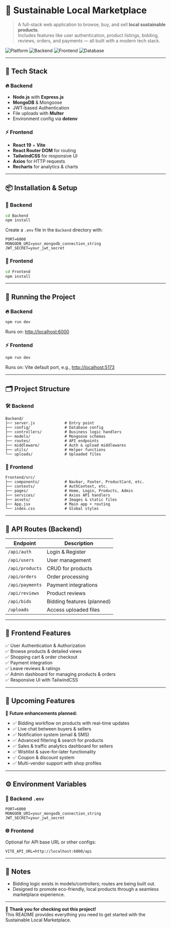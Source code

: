 # 🌱 Sustainable Local Marketplace

> A full-stack web application to browse, buy, and sell **local sustainable products**.  
Includes features like user authentication, product listings, bidding, reviews, orders, and payments — all built with a modern tech stack.

![Platform](https://img.shields.io/badge/platform-Web-brightgreen)
![Backend](https://img.shields.io/badge/backend-Node.js%20%7C%20Express.js-yellow)
![Frontend](https://img.shields.io/badge/frontend-React%20%7C%20Vite-blue)
![Database](https://img.shields.io/badge/database-MongoDB-green)

---

## 🚀 Tech Stack

### 🔥 Backend
- **Node.js** with **Express.js**
- **MongoDB** & Mongoose
- JWT-based Authentication
- File uploads with **Multer**
- Environment config via **dotenv**

### ⚡ Frontend
- **React 19** + **Vite**
- **React Router DOM** for routing
- **TailwindCSS** for responsive UI
- **Axios** for HTTP requests
- **Recharts** for analytics & charts

---

## 📦 Installation & Setup

### 🔧 Backend

```bash
cd Backend
npm install
```

Create a `.env` file in the `Backend` directory with:

```env
PORT=6000
MONGODB_URI=your_mongodb_connection_string
JWT_SECRET=your_jwt_secret
```

### 🎨 Frontend

```bash
cd Frontend
npm install
```

---

## 🚀 Running the Project

### 🔥 Backend

```bash
npm run dev
```
Runs on: [http://localhost:6000](http://localhost:6000)

### ⚡ Frontend

```bash
npm run dev
```
Runs on: Vite default port, e.g., [http://localhost:5173](http://localhost:5173)

---

## 🗂 Project Structure

### 🛠 Backend

```
Backend/
├── server.js             # Entry point
├── config/               # Database config
├── controllers/          # Business logic handlers
├── models/               # Mongoose schemas
├── routes/               # API endpoints
├── middleware/           # Auth & upload middlewares
├── utils/                # Helper functions
└── uploads/              # Uploaded files
```

### 🎨 Frontend

```
Frontend/src/
├── components/           # Navbar, Footer, ProductCard, etc.
├── contexts/             # AuthContext, etc.
├── pages/                # Home, Login, Products, Admin
├── services/             # Axios API handlers
├── assets/               # Images & static files
├── App.jsx               # Main app + routing
└── index.css             # Global styles
```

---

## 🔗 API Routes (Backend)

| Endpoint           | Description                     |
|---------------------|--------------------------------|
| `/api/auth`         | Login & Register               |
| `/api/users`        | User management                |
| `/api/products`     | CRUD for products              |
| `/api/orders`       | Order processing               |
| `/api/payments`     | Payment integrations           |
| `/api/reviews`      | Product reviews                |
| `/api/bids`         | Bidding features (planned)     |
| `/uploads`          | Access uploaded files          |

---

## 🌟 Frontend Features

✅ User Authentication & Authorization  
✅ Browse products & detailed views  
✅ Shopping cart & order checkout  
✅ Payment integration  
✅ Leave reviews & ratings  
✅ Admin dashboard for managing products & orders  
✅ Responsive UI with TailwindCSS

---

## 🚀 Upcoming Features

🚧 **Future enhancements planned:**  
- ✅ Bidding workflow on products with real-time updates  
- ✅ Live chat between buyers & sellers  
- ✅ Notification system (email & SMS)  
- ✅ Advanced filtering & search for products  
- ✅ Sales & traffic analytics dashboard for sellers  
- ✅ Wishlist & save-for-later functionality  
- ✅ Coupon & discount system  
- ✅ Multi-vendor support with shop profiles

---

## ⚙ Environment Variables

### 📝 Backend `.env`

```env
PORT=6000
MONGODB_URI=your_mongodb_connection_string
JWT_SECRET=your_jwt_secret
```

### 🌐 Frontend
Optional for API base URL or other configs:

```env
VITE_API_URL=http://localhost:6000/api
```

---

## 📌 Notes

- Bidding logic exists in models/controllers; routes are being built out.
- Designed to promote eco-friendly, local products through a seamless marketplace experience.

---

🎉 **Thank you for checking out this project!**  
This README provides everything you need to get started with the Sustainable Local Marketplace.
